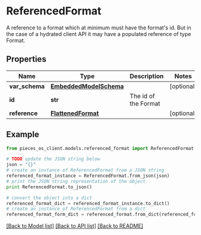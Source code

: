 # ReferencedFormat

A reference to a format which at minimum must have the format's id. But in the case of a hydrated client API it may have a populated reference of type Format.

## Properties
Name | Type | Description | Notes
------------ | ------------- | ------------- | -------------
**var_schema** | [**EmbeddedModelSchema**](EmbeddedModelSchema.md) |  | [optional] 
**id** | **str** | The id of the Format | 
**reference** | [**FlattenedFormat**](FlattenedFormat.md) |  | [optional] 

## Example

```python
from pieces_os_client.models.referenced_format import ReferencedFormat

# TODO update the JSON string below
json = "{}"
# create an instance of ReferencedFormat from a JSON string
referenced_format_instance = ReferencedFormat.from_json(json)
# print the JSON string representation of the object
print ReferencedFormat.to_json()

# convert the object into a dict
referenced_format_dict = referenced_format_instance.to_dict()
# create an instance of ReferencedFormat from a dict
referenced_format_form_dict = referenced_format.from_dict(referenced_format_dict)
```
[[Back to Model list]](../README.md#documentation-for-models) [[Back to API list]](../README.md#documentation-for-api-endpoints) [[Back to README]](../README.md)


